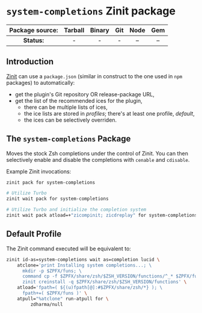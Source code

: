 # `system-completions` Zinit package

| **Package source:** | Tarball | Binary | Git | Node | Gem |
|:-------------------:|:-------:|:------:|:---:|:----:|:---:|
| **Status:**         |    -    |    -   |  -  |   –  |  –  |

## Introduction

[Zinit](https://github.com/zdharma/zinit) can use a `package.json`
(similar in construct to the one used in `npm` packages) to automatically:

- get the plugin's Git repository OR release-package URL,
- get the list of the recommended ices for the plugin,
    - there can be multiple lists of ices,
    - the ice lists are stored in *profiles*; there's at least one profile, *default*,
    - the ices can be selectively overriden.

## The `system-completions` Package

Moves the stock Zsh completions under the control of Zinit. You can then
selectively enable and disable the completions with `cenable` and `cdisable`.

Example Zinit invocations:

```zsh
zinit pack for system-completions

# Utilize Turbo
zinit wait pack for system-completions

# Utilize Turbo and initialize the completion system
zinit wait pack atload=+"zicompinit; zicdreplay" for system-completions
```

## Default Profile

The Zinit command executed will be equivalent to:

```zsh
zinit id-as=system-completions wait as=completion lucid \
    atclone='print Installing system completions...; \
      mkdir -p $ZPFX/funs; \
      command cp -f $ZPFX/share/zsh/$ZSH_VERSION/functions/^_* $ZPFX/funs; \
      zinit creinstall -q $ZPFX/share/zsh/$ZSH_VERSION/functions' \
    atload='fpath=( ${(u)fpath[@]:#$ZPFX/share/zsh/*} ); \
      fpath+=( $ZPFX/funs )' \
    atpull="%atclone" run-atpull for \
         zdharma/null
```

<!-- vim:set ft=markdown tw=80 fo+=an1 autoindent: -->
